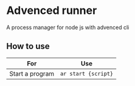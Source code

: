 # Advenced runner
A process manager for node js with advenced cli

## How to use
| For             |         Use         |
|-----------------|---------------------|
| Start a program | `ar start {script}` |